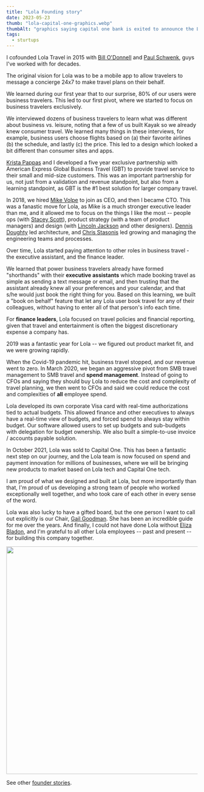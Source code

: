 ```yaml
---
title: "Lola Founding story"
date: 2023-05-23
thumb: "lola-capital-one-graphics.webp"
thumbAlt: "graphics saying capital one bank is exited to announce the Lola Team is joining us"
tags:
  - sturtups
---
```


<p>I cofounded Lola Travel in 2015 with
<a target="_blank" href="https://www.linkedin.com/in/billo/">Bill O'Donnell</a><a> and
</a><a target="_blank" href="https://www.linkedin.com/in/paul-schwenk-43824/">Paul Schwenk</a>,
guys I've worked with for decades.

</p><p>The original vision for Lola was to be a mobile app to allow
travelers to message a concierge 24x7 to make travel plans on their
behalf.

</p><p>We learned during our first year that to our surprise, 80% of our
users were business travelers. This led to our first pivot, where we
started to focus on business travelers exclusively.

</p><p>We interviewed dozens of business travelers to learn what was
different about business vs. leisure, noting that a few of us built
Kayak so we already knew consumer travel. We learned many things in
these interviews, for example, business users choose flights based on
(a) their favorite airlines (b) the schedule, and lastly (c) the
price. This led to a design which looked a bit different than consumer
sites and apps.

</p><p>
<a target="_blank" href="https://www.linkedin.com/in/kristapappas/">Krista Pappas</a>
and I developed a five year exclusive partnership with American
Express Global Business Travel (GBT) to provide travel service to
their small and mid-size customers. This was an important partnership
for us, not just from a validation and revenue standpoint, but also
from a learning standpoint, as GBT is the #1 best solution for larger
company travel.

</p><p>In 2018, we hired
<a target="_blank" href="https://www.linkedin.com/in/mikevolpe/">Mike Volpe</a> to
join as CEO, and then I became CTO. This was a fanastic move for Lola,
as Mike is a much stronger executive leader than me, and it allowed me
to focus on the things I like the most -- people ops (with
<a target="_blank" href="https://www.linkedin.com/in/staceylynnscott/">Stacey
Scott</a>), product strategy (with a team of product managers) and design
(with
<a target="_blank" href="https://www.linkedin.com/in/lincolnjackson/">Lincoln
Jackson</a> and other designers).
<a target="_blank" href="https://www.linkedin.com/in/dennis-doughty-17a24/">Dennis
Doughty</a>
led
architecture, and 
<a target="_blank" href="https://www.linkedin.com/in/stasonis/">Chris Stasonis</a>
led growing and managing the
engineering teams and processes.

</p><p>Over time, Lola started paying attention to other roles in business
travel - the executive assistant, and the finance leader.

</p><p>We learned that power business travelers already have formed
"shorthands" with their <b>executive assistants</b> which made booking travel
as simple as sending a text message or email, and then trusting that
the assistant already knew all your preferences and your calendar,
and that s/he would just book the right thing for you. Based on this
learning, we built a "book on behalf" feature that let any Lola
user book travel for any of their colleagues, without having to
enter all of that person's info each time.

</p><p>For <b>finance leaders</b>, Lola focused on travel policies and
financial reporting, given that travel and entertainment is often the
biggest discretionary expense a company has.

</p><p>2019 was a fantastic year for Lola -- we figured out product market
fit, and we were growing rapidly.

</p><p>When the Covid-19 pandemic hit, business travel stopped, and our
revenue went to zero. In March 2020, we began an aggressive pivot from
SMB travel management to SMB travel and <b>spend
management</b>. Instead of going to CFOs and saying they should buy
Lola to reduce the cost and complexity of travel planning, we then
went to CFOs and said we could reduce the cost and complexities
of <b>all</b> employee spend.

</p><p>Lola developed its own corporate Visa card with real-time
authorizations tied to actual budgets. This allowed finance and other
executives to always have a real-time view of budgets, and forced
spend to always stay within budget. Our software allowed users to set
up budgets and sub-budgets with delegation for budget ownership. We
also built a simple-to-use invoice / accounts payable solution.

</p><p>In October 2021, Lola was sold to Capital One. This has been a
fantastic next step on our journey, and the Lola team is now focused
on spend and payment innovation for millions of businesses, where we
will be bringing new products to market based on Lola tech and
Capital One tech.

</p><p>I am proud of what we designed and built at Lola, but more
importantly than that, I'm proud of us developing a strong team of
people who worked exceptionally well together, and who took care of
each other in every sense of the word.

</p><p>Lola was also lucky to have a gifted board, but the one person I
want to call out explicitly is our Chair,
<a target="_blank" href="https://www.linkedin.com/in/gailgoodman/">Gail Goodman</a>.
She has been an
incredible guide for me over the years. And finally, I could not have
done Lola without
<a target="_blank" href="https://www.linkedin.com/in/eliza-b-5b6b3036/">Eliza
Bladon</a>, and I'm grateful to all other Lola employees -- past and
present -- for building this company together.
</p><p class="text-center"><img class="inline-block" src="/assets/img/lola-capital-one.jpg" width="600" height="600">
</p><p>See other <a href="/founder.html">founder stories</a>.
</p>
